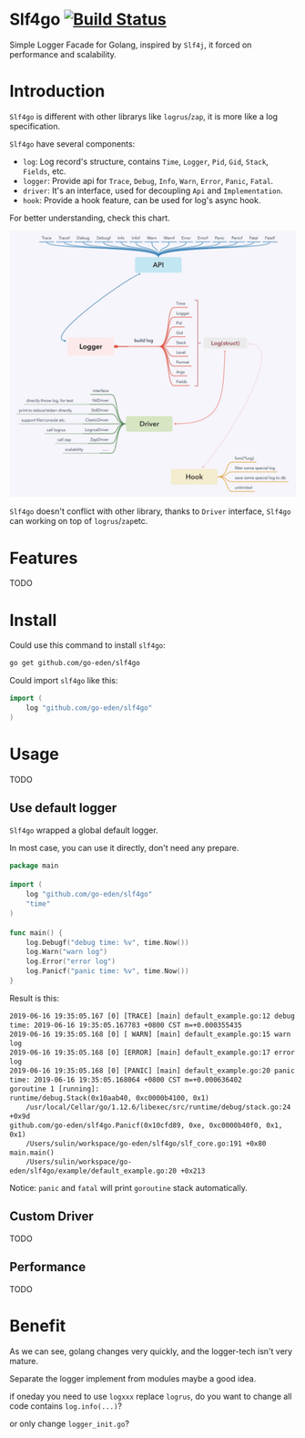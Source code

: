 # Slf4go [![Build Status](https://travis-ci.org/go-eden/slf4go.svg?branch=master)](https://travis-ci.org/go-eden/slf4go)

Simple Logger Facade for Golang, inspired by `Slf4j`, it forced on performance and scalability.

# Introduction

`Slf4go` is different with other librarys like `logrus`/`zap`, it is more like a log specification. 

`Slf4go` have several components:

+ `log`: Log record's structure, contains `Time`, `Logger`, `Pid`, `Gid`, `Stack`, `Fields`, etc.
+ `logger`: Provide api for `Trace`, `Debug`, `Info`, `Warn`, `Error`, `Panic`, `Fatal`.
+ `driver`: It's an interface, used for decoupling `Api` and `Implementation`.
+ `hook`: Provide a hook feature, can be used for log's async hook.

For better understanding, check this chart.

![structure](./doc/structure.jpg)

`Slf4go` doesn't conflict with other library, thanks to `Driver` interface, `Slf4go` can working on top of `logrus`/`zap`etc. 

# Features

TODO

# Install

Could use this command to install `slf4go`:

```bash
go get github.com/go-eden/slf4go
```

Could import `slf4go` like this:

```go
import (
	log "github.com/go-eden/slf4go"
)
```

# Usage

TODO

## Use default logger

`Slf4go` wrapped a global default logger.

In most case, you can use it directly, don't need any prepare.

```go
package main

import (
	log "github.com/go-eden/slf4go"
	"time"
)

func main() {
	log.Debugf("debug time: %v", time.Now())
	log.Warn("warn log")
	log.Error("error log")
	log.Panicf("panic time: %v", time.Now())
}
``` 

Result is this:

```
2019-06-16 19:35:05.167 [0] [TRACE] [main] default_example.go:12 debug time: 2019-06-16 19:35:05.167783 +0800 CST m=+0.000355435
2019-06-16 19:35:05.168 [0] [ WARN] [main] default_example.go:15 warn log
2019-06-16 19:35:05.168 [0] [ERROR] [main] default_example.go:17 error log
2019-06-16 19:35:05.168 [0] [PANIC] [main] default_example.go:20 panic time: 2019-06-16 19:35:05.168064 +0800 CST m=+0.000636402
goroutine 1 [running]:
runtime/debug.Stack(0x10aab40, 0xc0000b4100, 0x1)
	/usr/local/Cellar/go/1.12.6/libexec/src/runtime/debug/stack.go:24 +0x9d
github.com/go-eden/slf4go.Panicf(0x10cfd89, 0xe, 0xc0000b40f0, 0x1, 0x1)
	/Users/sulin/workspace/go-eden/slf4go/slf_core.go:191 +0x80
main.main()
	/Users/sulin/workspace/go-eden/slf4go/example/default_example.go:20 +0x213
```

Notice: `panic` and `fatal` will print `goroutine` stack automatically.

## Custom Driver

TODO

## Performance

TODO

# Benefit

As we can see, golang changes very quickly, and the logger-tech isn't very mature.

Separate the logger implement from modules maybe a good idea.

if oneday you need to use `logxxx` replace `logrus`, 
do you want to change all code contains `log.info(...)`?
   
or only change `logger_init.go`?